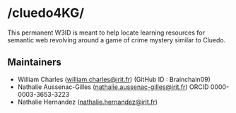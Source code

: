 # /cluedo4KG/

This permanent W3ID is meant to help locate learning resources for semantic web revolving around a game of crime mystery similar to Cluedo.
## Maintainers
* William Charles (william.charles@irit.fr) (GitHub ID : Brainchain09)
* Nathalie Aussenac-Gilles (nathalie.aussenac-gilles@irit.fr) ORCID 0000-0003-3653-3223
* Nathalie Hernandez (nathalie.hernandez@irit.fr)
